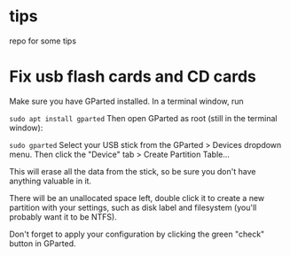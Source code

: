 # tips
repo  for some tips 
# Fix usb flash cards and CD cards

Make sure you have GParted installed. In a terminal window, run

`sudo apt install gparted`
Then open GParted as root (still in the terminal window):

`sudo gparted`
Select your USB stick from the GParted > Devices dropdown menu. Then click the "Device" tab > Create Partition Table...

This will erase all the data from the stick, so be sure you don't have anything valuable in it.

There will be an unallocated space left, double click it to create a new partition with your settings, such as disk label and filesystem (you'll probably want it to be NTFS).

Don't forget to apply your configuration by clicking the green "check" button in GParted.
